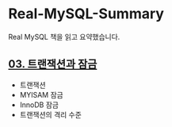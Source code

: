 # Real-MySQL-Summary

Real MySQL 책을 읽고 요약했습니다.


## [03. 트랜잭션과 잠금](./03_트랜잭션과_잠금/README.md)

- 트랜잭션
- MYISAM 잠금
- InnoDB 잠금
- 트랜잭션의 격리 수준

